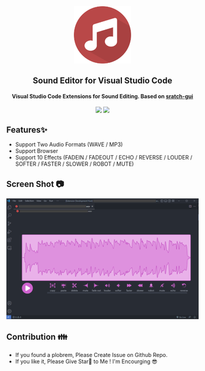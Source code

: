 <div align="center">
   <img src="logo/logo.svg" width="150" height="150"/>
   <h2>Sound Editor for Visual Studio Code</h2>
   <h4>Visual Studio Code Extensions for Sound Editing. Based on <a href="https://github.com/llk/scratch-gui">sratch-gui</a></h4>
   <img src="https://img.shields.io/github/repo-size/chocolate-pie/sound-editor-vscode?style=for-the-badge" />
   <img src="https://img.shields.io/github/license/chocolate-pie/sound-editor-vscode?style=for-the-badge" />
</div>

## Features✨
- Support Two Audio Formats (WAVE / MP3)
- Support Browser
- Support 10 Effects (FADEIN / FADEOUT / ECHO / REVERSE / LOUDER / SOFTER / FASTER / SLOWER / ROBOT / MUTE)

## Screen Shot 📷
![Sound Editor Screen Shot](images/image01.png)

## Contribution 👪
- If you found a plobrem, Please Create Issue on Github Repo.
- If you like it, Please Give Star🎇 to Me ! I'm Encourging 😎
